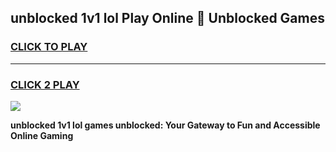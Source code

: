 
## unblocked 1v1 lol Play Online 👋 Unblocked Games
<h3>
<a href="https://premium.freeplayer.one?title=unblocked_1v1_lol&ref=19F">CLICK TO PLAY</a></h3>
<hr>

<h3>
<a href="https://premium.freeplayer.one?title=unblocked_1v1_lol&ref=19F">CLICK 2 PLAY</a>
  
</h3>

<a href="https://premium.freeplayer.one?title=unblocked_1v1_lol&ref=19F"><img src="https://clearcache.store/games.png"></a>


**unblocked 1v1 lol games unblocked: Your Gateway to Fun and Accessible Online Gaming**
